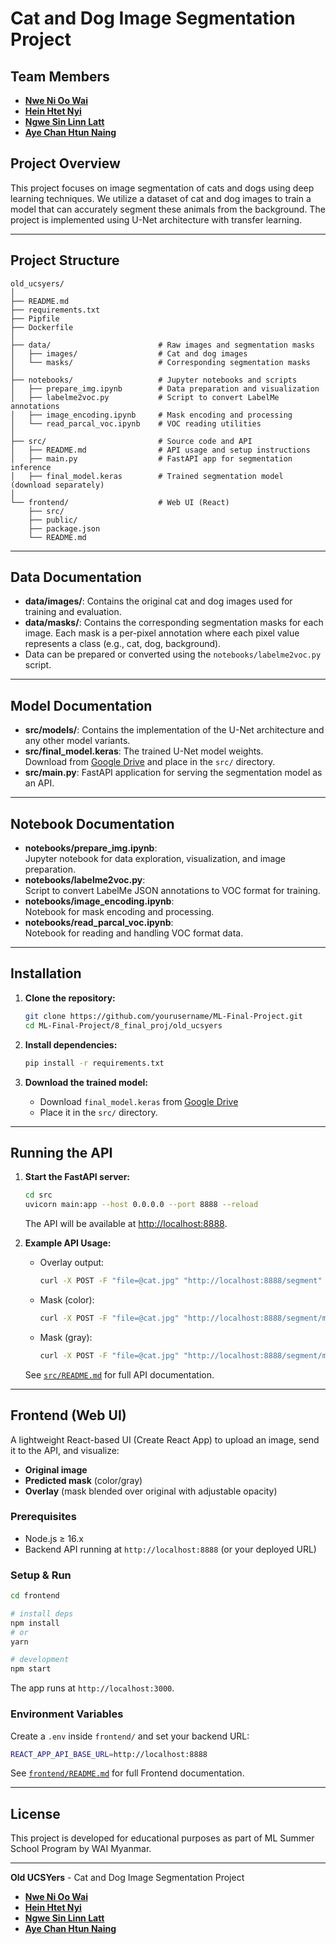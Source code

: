 # Cat and Dog Image Segmentation Project

## Team Members
- **[Nwe Ni Oo Wai](https://github.com/nwenioowai)**
- **[Hein Htet Nyi](https://github.com/HeinHtetNyi)**
- **[Ngwe Sin Linn Latt](https://github.com/NgweSin16)**
- **[Aye Chan Htun Naing](https://github.com/ayechanhtunnaing)**

## Project Overview
This project focuses on image segmentation of cats and dogs using deep learning techniques. We utilize a dataset of cat and dog images to train a model that can accurately segment these animals from the background. The project is implemented using U-Net architecture with transfer learning.

---

## Project Structure

```
old_ucsyers/
│
├── README.md
├── requirements.txt
├── Pipfile
├── Dockerfile
│
├── data/                        # Raw images and segmentation masks
│   ├── images/                  # Cat and dog images
│   └── masks/                   # Corresponding segmentation masks
│
├── notebooks/                   # Jupyter notebooks and scripts
│   ├── prepare_img.ipynb        # Data preparation and visualization
│   ├── labelme2voc.py           # Script to convert LabelMe annotations
│   ├── image_encoding.ipynb     # Mask encoding and processing
│   └── read_parcal_voc.ipynb    # VOC reading utilities
│
├── src/                         # Source code and API
│   ├── README.md                # API usage and setup instructions
│   ├── main.py                  # FastAPI app for segmentation inference
│   ├── final_model.keras        # Trained segmentation model (download separately)
│
└── frontend/                    # Web UI (React)
    ├── src/
    ├── public/
    ├── package.json
    └── README.md
```

---

## Data Documentation

- **data/images/**: Contains the original cat and dog images used for training and evaluation.
- **data/masks/**: Contains the corresponding segmentation masks for each image. Each mask is a per-pixel annotation where each pixel value represents a class (e.g., cat, dog, background).
- Data can be prepared or converted using the `notebooks/labelme2voc.py` script.

---

## Model Documentation

- **src/models/**: Contains the implementation of the U-Net architecture and any other model variants.
- **src/final_model.keras**: The trained U-Net model weights.  
  Download from [Google Drive](https://drive.google.com/file/d/1lbS_cL5HbV-P6PfOvGHTuAFs88H3w-ty/view?usp=sharing) and place in the `src/` directory.
- **src/main.py**: FastAPI application for serving the segmentation model as an API.

---

## Notebook Documentation

- **notebooks/prepare_img.ipynb**:  
  Jupyter notebook for data exploration, visualization, and image preparation.
- **notebooks/labelme2voc.py**:  
  Script to convert LabelMe JSON annotations to VOC format for training.
- **notebooks/image_encoding.ipynb**:  
  Notebook for mask encoding and processing.
- **notebooks/read_parcal_voc.ipynb**:  
  Notebook for reading and handling VOC format data.

---

## Installation

1. **Clone the repository:**
   ```sh
   git clone https://github.com/yourusername/ML-Final-Project.git
   cd ML-Final-Project/8_final_proj/old_ucsyers
   ```

2. **Install dependencies:**
   ```sh
   pip install -r requirements.txt
   ```

3. **Download the trained model:**
   - Download `final_model.keras` from [Google Drive](https://drive.google.com/file/d/1lbS_cL5HbV-P6PfOvGHTuAFs88H3w-ty/view?usp=sharing)
   - Place it in the `src/` directory.

---

## Running the API

1. **Start the FastAPI server:**
   ```sh
   cd src
   uvicorn main:app --host 0.0.0.0 --port 8888 --reload
   ```
   The API will be available at [http://localhost:8888](http://localhost:8888).

2. **Example API Usage:**
   - Overlay output:
     ```sh
     curl -X POST -F "file=@cat.jpg" "http://localhost:8888/segment" --output overlay.png
     ```
   - Mask (color):
     ```sh
     curl -X POST -F "file=@cat.jpg" "http://localhost:8888/segment/mask?format=color" --output mask_color.png
     ```
   - Mask (gray):
     ```sh
     curl -X POST -F "file=@cat.jpg" "http://localhost:8888/segment/mask?format=gray" --output mask_gray.png
     ```

   See [`src/README.md`](src/README.md) for full API documentation.

---

## Frontend (Web UI)

A lightweight React-based UI (Create React App) to upload an image, send it to the API, and visualize:
- **Original image**
- **Predicted mask** (color/gray)
- **Overlay** (mask blended over original with adjustable opacity)

### Prerequisites
- Node.js ≥ 16.x
- Backend API running at `http://localhost:8888` (or your deployed URL)

### Setup & Run
```sh
cd frontend

# install deps
npm install
# or
yarn

# development
npm start
```
The app runs at  `http://localhost:3000`.

### Environment Variables
Create a `.env` inside `frontend/` and set your backend URL:
```sh
REACT_APP_API_BASE_URL=http://localhost:8888
```

   See [`frontend/README.md`](frontend/README.md) for full Frontend documentation.

---

## License

This project is developed for educational purposes as part of ML Summer School Program by WAI Myanmar.

---

**Old UCSYers** - Cat and Dog Image Segmentation Project
- **[Nwe Ni Oo Wai](https://github.com/nwenioowai)**
- **[Hein Htet Nyi](https://github.com/HeinHtetNyi)**
- **[Ngwe Sin Linn Latt](https://github.com/NgweSin16)**
- **[Aye Chan Htun Naing](https://github.com/ayechanhtunnaing)**
